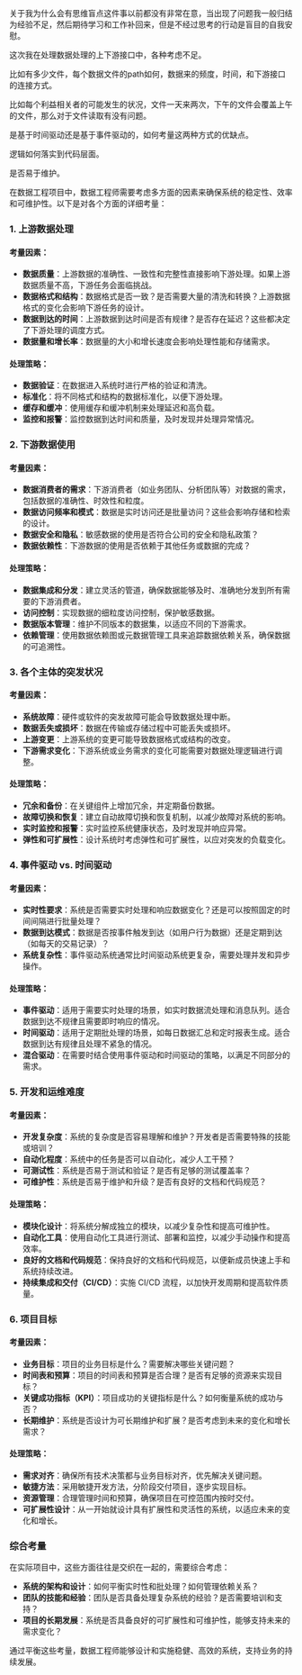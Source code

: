 关于我为什么会有思维盲点这件事以前都没有非常在意，当出现了问题我一般归结为经验不足，然后期待学习和工作补回来，但是不经过思考的行动是盲目的自我安慰。

这次我在处理数据处理的上下游接口中，各种考虑不足。

比如有多少文件，每个数据文件的path如何，数据来的频度，时间，和下游接口的连接方式。

比如每个利益相关者的可能发生的状况，文件一天来两次，下午的文件会覆盖上午的文件，那么对于文件读取有没有问题。

是基于时间驱动还是基于事件驱动的，如何考量这两种方式的优缺点。

逻辑如何落实到代码层面。

是否易于维护。

在数据工程项目中，数据工程师需要考虑多方面的因素来确保系统的稳定性、效率和可维护性。以下是对各个方面的详细考量：

### 1. 上游数据处理

#### 考量因素：
- **数据质量**：上游数据的准确性、一致性和完整性直接影响下游处理。如果上游数据质量不高，下游任务会面临挑战。
- **数据格式和结构**：数据格式是否一致？是否需要大量的清洗和转换？上游数据格式的变化会影响下游任务的设计。
- **数据到达的时间**：上游数据到达时间是否有规律？是否存在延迟？这些都决定了下游处理的调度方式。
- **数据量和增长率**：数据量的大小和增长速度会影响处理性能和存储需求。

#### 处理策略：
- **数据验证**：在数据进入系统时进行严格的验证和清洗。
- **标准化**：将不同格式和结构的数据标准化，以便下游处理。
- **缓存和缓冲**：使用缓存和缓冲机制来处理延迟和高负载。
- **监控和报警**：监控数据到达时间和质量，及时发现并处理异常情况。

### 2. 下游数据使用

#### 考量因素：
- **数据消费者的需求**：下游消费者（如业务团队、分析团队等）对数据的需求，包括数据的准确性、时效性和粒度。
- **数据访问频率和模式**：数据是实时访问还是批量访问？这些会影响存储和检索的设计。
- **数据安全和隐私**：敏感数据的使用是否符合公司的安全和隐私政策？
- **数据依赖性**：下游数据的使用是否依赖于其他任务或数据的完成？

#### 处理策略：
- **数据集成和分发**：建立灵活的管道，确保数据能够及时、准确地分发到所有需要的下游消费者。
- **访问控制**：实现数据的细粒度访问控制，保护敏感数据。
- **数据版本管理**：维护不同版本的数据集，以适应不同的下游需求。
- **依赖管理**：使用数据依赖图或元数据管理工具来追踪数据依赖关系，确保数据的可追溯性。

### 3. 各个主体的突发状况

#### 考量因素：
- **系统故障**：硬件或软件的突发故障可能会导致数据处理中断。
- **数据丢失或损坏**：数据在传输或存储过程中可能丢失或损坏。
- **上游变更**：上游系统的变更可能导致数据格式或结构的改变。
- **下游需求变化**：下游系统或业务需求的变化可能需要对数据处理逻辑进行调整。

#### 处理策略：
- **冗余和备份**：在关键组件上增加冗余，并定期备份数据。
- **故障切换和恢复**：建立自动故障切换和恢复机制，以减少故障对系统的影响。
- **实时监控和报警**：实时监控系统健康状态，及时发现并响应异常。
- **弹性和可扩展性**：设计系统时考虑弹性和可扩展性，以应对突发的负载变化。

### 4. 事件驱动 vs. 时间驱动

#### 考量因素：
- **实时性要求**：系统是否需要实时处理和响应数据变化？还是可以按照固定的时间间隔进行批量处理？
- **数据到达模式**：数据是否按事件触发到达（如用户行为数据）还是定期到达（如每天的交易记录）？
- **系统复杂性**：事件驱动系统通常比时间驱动系统更复杂，需要处理并发和异步操作。

#### 处理策略：
- **事件驱动**：适用于需要实时处理的场景，如实时数据流处理和消息队列。适合数据到达不规律且需要即时响应的情况。
- **时间驱动**：适用于定期批处理的场景，如每日数据汇总和定时报表生成。适合数据到达有规律且处理不紧急的情况。
- **混合驱动**：在需要时结合使用事件驱动和时间驱动的策略，以满足不同部分的需求。

### 5. 开发和运维难度

#### 考量因素：
- **开发复杂度**：系统的复杂度是否容易理解和维护？开发者是否需要特殊的技能或培训？
- **自动化程度**：系统中的任务是否可以自动化，减少人工干预？
- **可测试性**：系统是否易于测试和验证？是否有足够的测试覆盖率？
- **可维护性**：系统是否易于维护和升级？是否有良好的文档和代码规范？

#### 处理策略：
- **模块化设计**：将系统分解成独立的模块，以减少复杂性和提高可维护性。
- **自动化工具**：使用自动化工具进行测试、部署和监控，以减少手动操作和提高效率。
- **良好的文档和代码规范**：保持良好的文档和代码规范，以便新成员快速上手和系统持续改进。
- **持续集成和交付（CI/CD）**：实施 CI/CD 流程，以加快开发周期和提高软件质量。

### 6. 项目目标

#### 考量因素：
- **业务目标**：项目的业务目标是什么？需要解决哪些关键问题？
- **时间表和预算**：项目的时间表和预算是否合理？是否有足够的资源来实现目标？
- **关键成功指标（KPI）**：项目成功的关键指标是什么？如何衡量系统的成功与否？
- **长期维护**：系统是否设计为可长期维护和扩展？是否考虑到未来的变化和增长需求？

#### 处理策略：
- **需求对齐**：确保所有技术决策都与业务目标对齐，优先解决关键问题。
- **敏捷方法**：采用敏捷开发方法，分阶段交付项目，逐步实现目标。
- **资源管理**：合理管理时间和预算，确保项目在可控范围内按时交付。
- **可扩展性设计**：从一开始就设计具有扩展性和灵活性的系统，以适应未来的变化和增长。

### 综合考量
在实际项目中，这些方面往往是交织在一起的，需要综合考虑：

- **系统的架构和设计**：如何平衡实时性和批处理？如何管理依赖关系？
- **团队的技能和经验**：团队是否具备处理复杂系统的经验？是否需要培训和支持？
- **项目的长期发展**：系统是否具备良好的可扩展性和可维护性，能够支持未来的需求变化？

通过平衡这些考量，数据工程师能够设计和实施稳健、高效的系统，支持业务的持续发展。
